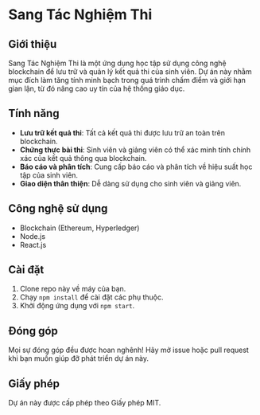 # Sang Tác Nghiệm Thi

## Giới thiệu
Sang Tác Nghiệm Thi là một ứng dụng học tập sử dụng công nghệ blockchain để lưu trữ và quản lý kết quả thi của sinh viên. Dự án này nhằm mục đích làm tăng tính minh bạch trong quá trình chấm điểm và giới hạn gian lận, từ đó nâng cao uy tín của hệ thống giáo dục.

## Tính năng
- **Lưu trữ kết quả thi**: Tất cả kết quả thi được lưu trữ an toàn trên blockchain.
- **Chứng thực bài thi**: Sinh viên và giảng viên có thể xác minh tính chính xác của kết quả thông qua blockchain.
- **Báo cáo và phân tích**: Cung cấp báo cáo và phân tích về hiệu suất học tập của sinh viên.
- **Giao diện thân thiện**: Dễ dàng sử dụng cho sinh viên và giảng viên.

## Công nghệ sử dụng
- Blockchain (Ethereum, Hyperledger)
- Node.js
- React.js

## Cài đặt
1. Clone repo này về máy của bạn.
2. Chạy `npm install` để cài đặt các phụ thuộc.
3. Khởi động ứng dụng với `npm start`.

## Đóng góp
Mọi sự đóng góp đều được hoan nghênh! Hãy mở issue hoặc pull request khi bạn muốn giúp đỡ phát triển dự án này.

## Giấy phép
Dự án này được cấp phép theo Giấy phép MIT.